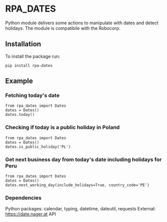 # RPA_DATES
Python module delivers some actions to manipulate with dates and detect holidays.
The module is compatibile with the Robocorp.

## Installation
To install the package run:

```
pip install rpa-dates
```

## Example
### Fetching today's date
```
from rpa_dates import Dates
dates = Dates()
dates.today()
```
### Checking if today is a public holiday in Poland
```
from rpa_dates import Dates
dates = Dates()
dates.is_public_holiday('PL')
```
### Get next business day from today's date including holidays for Peru
```
from rpa_dates import Dates
dates = Dates()
dates.next_working_day(include_holidays=True, country_code='PE')
```
### Dependencies
Python packages: calendar, typing, datetime, dateutil, requests
External: https://date.nager.at API

